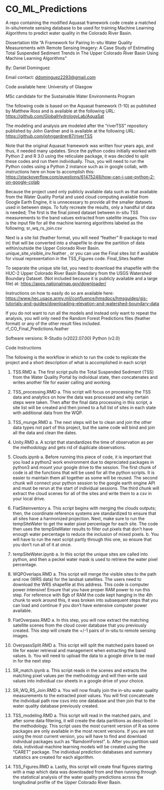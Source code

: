 # CO_ML_Predictions

A repo containing the modified Aquasat framework code create a matched In-situ/remote sensing database to be used for training Machine Learning Algorithms to predict water quality in the Colorado River Basin.

Dissertation title “A Framework for Pairing In-situ Water Quality Measurements with Remote Sensing Imagery: A Case Study of Estimating Total Suspended Sediment Trends in The Upper Colorado River Basin Using Machine Learning Algorithms”

By: Daniel Dominguez

Email contact: ddominguez2293@gmail.com

Code available here:
University of Glasgow

MSc candidate for the Sustainable Water Environments Program

The following code is based on the Aquasat framework (1-10) as published by Matthew Ross and is available at the following URL: https://github.com/GlobalHydrologyLab/AquaSat

The modeling and analysis are modeled after the “riverTSS” repository published by John Gardner and is available at the following URL: https://github.com/johngardner87/riverTSS

Note that the original Aquasat framework was written four years ago, and thus, it needed many updates. Since the python codes initially worked with Python 2 and R 3.0 using the reticulate package, it was decided to split these codes and run them individually. Thus, you will need to run the Python codes using a Python 2 instance such as in google collab, with instructions here on how to accomplish this: 
https://stackoverflow.com/questions/61475248/how-can-i-use-python-2-on-google-colab

Because the project used only publicly available data such as that available from the Water Quality Portal and used cloud computing available from Google Earth Engine, it is unnecessary to provide all the smaller datasets used in between steps. To fully recreate the results, only a handful of data is needed;
The first is the final joined dataset between in-situ TSS measurements to the band values extracted from satellite images. This csv is the input file for all the machine learning algorithms labeled as the following;
sr_wq_rs_join.csv

Next is a site list (feather format, you will need “feather” R-package to read in) that will be converted into a shapefile to draw the partition of data within/outside the Upper Colorado River Basin. 
unique_site_visible_inv.feather
, or you can use the Final sites list if available for visual representation in the TSS_Figures code.
Final_Sites.feather

To separate the unique site list, you need to download the shapefile with the HUC-2 Upper Colorado River Basin Boundary from the USGS Watershed Boundary Dataset. (Not included because it is publicly available and a large file) at: https://apps.nationalmap.gov/downloader/

Instructions on how to easily do so are available here: https://www.hec.usace.army.mil/confluence/hmsdocs/hmsguides/gis-tutorials-and-guides/downloading-elevation-and-watershed-boundary-data

If you do not want to run all the models and instead only want to repeat the analysis, you will only need the Random Forest Predictions files (feather format) or any of the other result files included.
rf_CO_Final_Predictions.feather

Software versions:
R-Studio (v2022.07.00)
Python (v2.0)

Code Instructions

The following is the workflow in which to run the code to replicate the project and a short description of what is accomplished in each script

1.	TSS.RMD
a.	The first script pulls the Total Suspended Sediment (TSS) from the Water Quality Portal by individual state, then concatenates and writes another file for easier calling and working. 

2.	TSS_processing.RMD
a.	This script will focus on processing the TSS data and analytics on how the data was processed and why certain steps were taken. Then after the final data processing in this script, a site list will be created and then joined to a full list of sites in each state with additional data from the WQP.

3.	TSS_munge.RMD
a.	The next steps will be to clean and join the other data types not part of this project, but the same code will bind and join all the data and clean the dates. 

4.	Unity.RMD
a.	A script that standardizes the time of observation as per the methodology and gets rid of duplicate observations. 

5.	Clouds.ipynb
a.	Before running this piece of code, it is important that you load a python2 work environment due to depreciated packages in python3 and mount your google drive to the session. The first chunk of code is all the functions that will be used for all the python scripts. It is easier to maintain them all together as some will be reused. The second chunk will connect your python session to the google earth engine  API and must be rerun at the start of individual sessions. The third chunk will extract the cloud scenes for all of the sites and write them to a csv in your local drive.

6.	FlatSiteinventory
a.	This script begins with merging the clouds outputs; then, the coordinate reference systems are standardized to ensure that all sites have a harmonized projection. Next, make sure to run the tempSiteWater to get the water pixel percentage for each site. The code then uses the tempSiteWater results to filter out pixels that don’t have enough water percentage to reduce the inclusion of mixed pixels. 
b.	You will have to run the next script partly through this one, so ensure that you don’t run all of it at once. 

7.	tempSiteWater.ipynb
a.	In this script the unique sites are called into python, and then a peckel water mask is used to retrieve the water pixel percentage. 

8.	WQPOverlaps.RMD
a.	This script will merge the visible sites to the path and row (WRS data) for the landsat satellites. The users need to download the WRS shapefile at this address. This code is computer power intensive! Ensure that you have proper RAM power to run this step. For reference with 8gb of RAM the code kept hanging in the 4th chunk to work around this, it was broken into subsequent steps that you can load and continue if you don’t have extensive computer power available. 

9.	FlatOverpass.RMD
a.	In this step, you will now extract the matching satellite scenes from the cloud cover database that you previously created. This step will create the +/-1 pairs of in-situ to remote sensing images.

10.	OverpassSplit.RMD
a.	 This script will split the matched pairs based on tile for easier retrieval and management when extracting the band values. 
b.	You will need to upload the data to a google drive to be read in for the next step

11.	SR_match.ipynb
a.	This script reads in the scenes and extracts the matching pixel values per the methodology and will then write said values into individual csv sheets in a google drive of your choice. 

12.	SR_WQ_RS_Join.RMD
a.	You will now finally join the in-situ water quality measurements to the extracted pixel values. You will first concatenate the individual path row csvs into one database and then join that to the water quality database previously created. 

13.	TSS_modeling.RMD
a.	This script will read in the matched pairs, and after some data filtering, it will create the data partitions as described in the methodology. This script uses the most current version of R as some packages are only available in the most recent versions. If you are not using the most current version, you will have to find and download individual packages such as “RamdomForest”. 
b.	After you partition said data, individual machine learning models will be created using the “CARET” package. The individual prediction databases and summary statistics are created for each algorithm. 

14.	TSS_Figures.RMD
a.	Lastly, this script will create final figures starting with a map which data was downloaded from and then running through the statistical analysis of the water quality predictions across the longitudinal profile of the Upper Colorado River Basin. 
